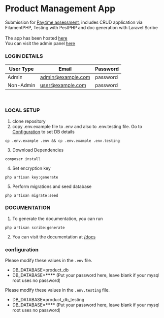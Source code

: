 # Product Management App

Submission for [Pay4me assessment][assessment-pdf], includes CRUD application via FilamentPHP, Testing with PestPHP and doc generation with Laravel Scribe
<br><br>
The app has been hosted [here][hosted-url] <br>
You can visit the admin panel [here][hosted-url-admin]

### LOGIN DETAILS

| User Type | Email             | Password |
| --------- | ----------------- | -------- |
| Admin     | admin@example.com | password |
| Non-Admin | user@example.com  | password |

<br>

### LOCAL SETUP

1. clone repository
2. copy .env.example file to .env and also to .env.testing file. Go to [Configuration](#configuration) to set DB details

```
cp .env.example .env && cp .env.example .env.testing
```

3. Download Dependencies

```
composer install
```

4. Set encryption key

```
php artisan key:generate
```

5. Perform migrations and seed database

```
php artisan migrate:seed
```

### DOCUMENTATION

1. To generate the documentation, you can run

```
php artisan scribe:generate
```

2. You can visit the documentation at [/docs][documentation-link]

### configuration

Please modify these values in the `.env` file.

-   DB_DATABASE=product_db
-   DB_DATABASE=**\*\*\*\*** (Put your password here, leave blank if your mysql root uses no password)

Please modify these values in the `.env.testing` file.

-   DB_DATABASE=product_db_testing
-   DB_DATABASE=**\*\*\*\*** (Put your password here, leave blank if your mysql root uses no password)

[hosted-url]: https://product-management-app-main-irm4rf.laravel.cloud
[hosted-url-admin]: https://product-management-app-main-irm4rf.laravel.cloud/admin
[assessment-pdf]: https://drive.google.com/file/d/1QFlo-qChZIKDgiaAQ26wGFVHOBBcj7G4/view?usp=sharing
[documentation-link]: https://product-management-app-main-irm4rf.laravel.cloud/docs
